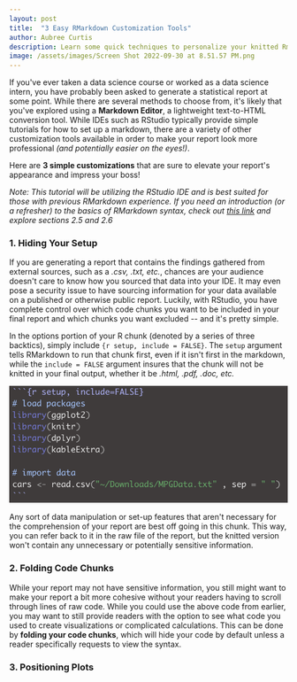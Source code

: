```yaml
---
layout: post
title:  "3 Easy RMarkdown Customization Tools"
author: Aubree Curtis
description: Learn some quick techniques to personalize your knitted Rmarkdown layout!
image: /assets/images/Screen Shot 2022-09-30 at 8.51.57 PM.png
---
```


If you've ever taken a data science course or worked as a data science intern, you have probably been asked to generate a statistical report at some point. While there are several methods to choose from, it's likely that you've explored using a **Markdown Editor**, a lightweight text-to-HTML conversion tool. While IDEs such as RStudio typically provide simple tutorials for how to set up a markdown, there are a variety of other customization tools available in order to make your report look more professional *(and potentially easier on the eyes!)*. 

Here are **3 simple customizations** that are sure to elevate your report's appearance and impress your boss!

*Note: This tutorial will be utilizing the RStudio IDE and is best suited for those with previous RMarkdown experience. If you need an introduction (or a refresher) to the basics of RMarkdown syntax, check out [this link](https://bookdown.org/yihui/rmarkdown/markdown-syntax.html) and explore sections 2.5 and 2.6* 

### **1. Hiding Your Setup**

If you are generating a report that contains the findings gathered from external sources, such as a *.csv, .txt, etc.*, chances are your audience doesn't care to know how you sourced that data into your IDE. It may even pose a security issue to have sourcing information for your data available on a published or otherwise public report. Luckily, with RStudio, you have complete control over which code chunks you want to be included in your final report and which chunks you want excluded -- and it's pretty simple.

In the options portion of your R chunk (denoted by a series of three backtics), simply include ```{r setup, include = FALSE}```. The `setup` argument tells RMarkdown to run that chunk first, even if it isn't first in the markdown, while the `include = FALSE` argument insures that the chunk will not be knitted in your final output, whether it be *.html, .pdf, .doc, etc.*

![Hiding Setup](https://raw.githubusercontent.com/acurtis2023/stat386-projects/main/assets/images/step1_blogtut.png)

Any sort of data manipulation or set-up features that aren't necessary for the comprehension of your report are best off going in this chunk. This way, you can refer back to it in the raw file of the report, but the knitted version won't contain any unnecessary or potentially sensitive information.

### **2. Folding Code Chunks**

While your report may not have sensitive information, you still might want to make your report a bit more cohesive without your readers having to scroll through lines of raw code. While you could use the above code from earlier, you may want to still provide readers with the option to see what code you used to create visualizations or complicated calculations. This can be done by **folding your code chunks**, which will hide your code by default unless a reader specifically requests to view the syntax. 


### **3. Positioning Plots**



